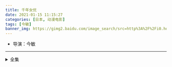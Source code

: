 ```yaml
---
title: 千年女优
date: 2021-01-15 11:15:27
categories: [日本, 动漫电影]
tags: [今敏]
banner_img: https://gimg2.baidu.com/image_search/src=http%3A%2F%2Fi0.hdslb.com%2Fbfs%2Farticle%2F8c5a1c15fc371d52bf8ca483cae05d7a6796e783.jpg&refer=http%3A%2F%2Fi0.hdslb.com&app=2002&size=f9999,10000&q=a80&n=0&g=0n&fmt=jpeg?sec=1613272669&t=ef34ab2c325b90af5c94b9f15ea0750d
---
```

* 导演：今敏
---
<!-- more -->
<details>
<summary>全集</summary>
{% dplayer "url:http://yi.jingdianzuida.com/20191124/CnZ1wkmT/index.m3u8" "type:hls" %}
</details>
